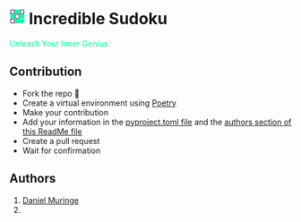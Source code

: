 # <img src=assets/img/transparent_background_logo.png style="width:1em;"> Incredible Sudoku

<p style="color:#00FFA3;">Unleash Your Inner Genius</p>


## Contribution
- Fork the repo 🍴
- Create a virtual environment using [Poetry](https://python-poetry.org)
- Make your contribution
- Add your information in the [pyproject.toml file](pyproject.toml) and the [authors section of this ReadMe file](#authors)
- Create a pull request
- Wait for confirmation


## Authors
1. [Daniel Muringe](danielmuringe.github.io)
2. 
